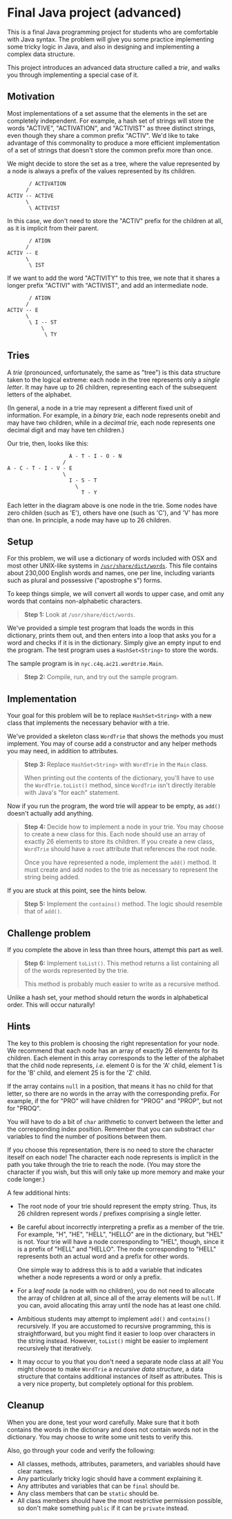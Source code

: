 # Final Java project (advanced)

This is a final Java programming project for students who are comfortable with Java syntax. The problem will give you some practice implementing some tricky logic in Java, and also in designing and implementing a complex data structure.

This project introduces an advanced data structure called a _trie_, and walks you through implementing a special case of it.

## Motivation

Most implementations of a set assume that the elements in the set are completely independent. For example, a hash set of strings will store the words "ACTIVE", "ACTIVATION", and "ACTIVIST" as three distinct strings, even though they share a common prefix "ACTIV". We'd like to take advantage of this commonality to produce a more efficient implementation of a set of strings that doesn't store the common prefix more than once.

We might decide to store the set as a tree, where the value represented by a node is always a prefix of the values represented by its children.

```
       / ACTIVATION
      /
ACTIV -- ACTIVE
      \
       \ ACTIVIST
```

In this case, we don't need to store the "ACTIV" prefix for the children at all, as it is implicit from their parent.

```
       / ATION
      /
ACTIV -- E
      \
       \ IST
```

If we want to add the word "ACTIVITY" to this tree, we note that it shares a longer prefix "ACTIVI" with "ACTIVIST", and add an intermediate node.

```
       / ATION
      /
ACTIV -- E
      \
       \ I -- ST
           \
            \ TY
```

## Tries

A _trie_ (pronounced, unfortunately, the same as "tree") is this data structure taken to the logical extreme: each node in the tree represents only a _single letter_.  It may have up to 26 children, representing each of the subsequent letters of the alphabet.

(In general, a node in a trie may represent a different fixed unit of information.  For example, in a _binary trie_, each node represents onebit and may have two children, while in a _decimal trie_, each node represents one decimal digit and may have ten children.)

Our trie, then, looks like this:

```
                    A - T - I - O - N
                  /
A - C - T - I - V - E
                  \ 
                    I - S - T
                      \ 
                        T - Y
```

Each letter in the diagram above is one node in the trie. Some nodes have zero childen (such as 'E'), others have one (such as 'C'), and 'V' has more than one. In principle, a node may have up to 26 children.

## Setup

For this problem, we will use a dictionary of words included with OSX and most other UNIX-like systems in [`/usr/share/dict/words`](words). This file contains about 230,000 English words and names, one per line, including variants such as plural and possessive ("apostrophe s") forms.

To keep things simple, we will convert all words to upper case, and omit any words that contains non-alphabetic characters.

> **Step 1:** Look at `/usr/share/dict/words`.

We've provided a simple test program that loads the words in this dictionary, prints them out, and then enters into a loop that asks you for a word and checks if it is in the dictionary.  Simply give an empty input to end the program.  The test program uses a `HashSet<String>` to store the words.

The sample program is in `nyc.c4q.ac21.wordtrie.Main`.

> **Step 2:** Compile, run, and try out the sample program.

## Implementation

Your goal for this problem will be to replace `HashSet<String>` with a new class that implements the necessary behavior with a trie.  

We've provided a skeleton class `WordTrie` that shows the methods you must implement. You may of course add a constructor and any helper methods you may need, in addition to attributes.

> **Step 3:** Replace `HashSet<String>` with `WordTrie` in the `Main` class. 
> 
> When printing out the contents of the dictionary, you'll have to use the `WordTrie.toList()` method, since `WordTrie` isn't directly iterable with Java's "for each" statement.

Now if you run the program, the word trie will appear to be empty, as `add()` doesn't actually add anything.

> **Step 4:** Decide how to implement a node in your trie. You may choose to create a new class for this. Each node should use an array of exactly 26 elements to store its children. If you create a new class, `WordTrie` should have a `root` attribute that references the root node.
>
> Once you have represented a node, implement the `add()` method. It must create and add nodes to the trie as necessary to represent the string being added.

If you are stuck at this point, see the hints below.

> **Step 5:** Implement the `contains()` method. The logic should resemble that of `add()`.

## Challenge problem

If you complete the above in less than three hours, attempt this part as well.

> **Step 6:** Implement `toList()`. This method returns a list containing all of the words represented by the trie.
> 
> This method is probably much easier to write as a recursive method.

Unlike a hash set, your method should return the words in alphabetical order. This will occur naturally!

## Hints

The key to this problem is choosing the right representation for your node. We recommend that each node has an array of exactly 26 elements for its children. Each element in this array corresponds to the letter of the alphabet that the child node represents, _i.e._ element 0 is for the 'A' child, element 1 is for the 'B' child, and element 25 is for the 'Z' child. 

If the array contains `null` in a position, that means it has no child for that letter, so there are no words in the array with the corresponding prefix. For example, if the for "PRO" will have children for "PROG" and "PROP", but not for "PROQ".

You will have to do a bit of `char` arithmetic to convert between the letter and the corresponding index position. Remember that you can substract `char` variables to find the number of positions between them.

If you choose this representation, there is no need to store the character iteself on each node! The character each node represents is implicit in the path you take through the trie to reach the node. (You may store the character if you wish, but this will only take up more memory and make your code longer.)

A few additional hints:

- The root node of your trie should represent the empty string. Thus, its 26 children represent words / prefixes comprising a single letter.

- Be careful about incorrectly interpreting a prefix as a member of the trie. For example, "H", "HE", "HELL", "HELLO" are in the dictionary, but "HEL" is not. Your trie will have a node corresponding to "HEL", though, since it is a prefix of "HELL" and "HELLO". The node corresponding to "HELL" represents both an actual word and a prefix for other words.

  One simple way to address this is to add a variable that indicates whether a node represents a word or only a prefix.

- For a _leaf node_ (a node with no children), you do not need to allocate the array of children at all, since all of the array elements will be `null`.  If you can, avoid allocating this array until the node has at least one child.

- Ambitious students may attempt to implement `add()` and `contains()` recursively. If you are accustomed to recursive programming, this is straightforward, but you might find it easier to loop over characters in the string instead. However, `toList()` might be easier to implement recursively that iteratively.

- It may occur to you that you don't need a separate node class at all! You might choose to make `WordTrie` a _recursive data structure_, a data structure that contains additional instances of itself as attributes. This is a very nice property, but completely optional for this problem.

## Cleanup

When you are done, test your word carefully. Make sure that it both contains the words in the dictionary and does not contain words not in the dictionary. You may choose to write some unit tests to verify this.

Also, go through your code and verify the following:

- All classes, methods, attributes, parameters, and variables should have clear names.
- Any particularly tricky logic should have a comment explaining it.
- Any attributes and variables that can be `final` should be.
- Any class members that can be `static` should be.
- All class members should have the most restrictive permission possible, so don't make something `public` if it can be `private` instead.

